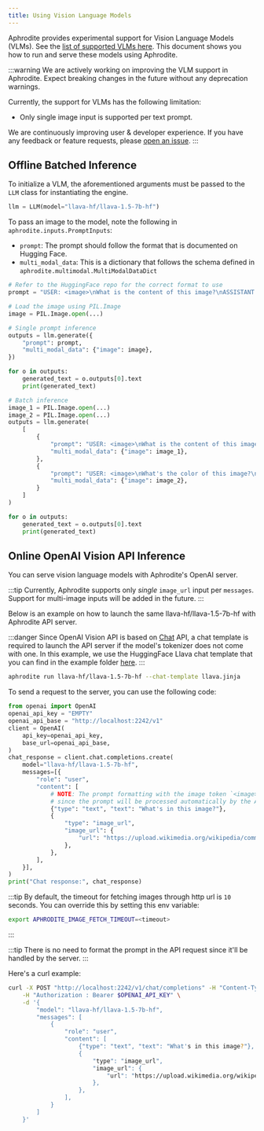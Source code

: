 ```yaml
---
title: Using Vision Language Models
---
```


Aphrodite provides experimental support for Vision Language Models (VLMs). See the [list of supported VLMs here](/pages/usage/models#multimodal-language-models). This document shows you how to run and serve these models using Aphrodite.

:::warning
We are actively working on improving the VLM support in Aphrodite. Expect breaking changes in the future without any deprecation warnings.

Currently, the support for VLMs has the following limitation:

- Only single image input is supported per text prompt.

We are continuously improving user & developer experience. If you have any feedback or feature requests, please [open an issue](https://github.com/PygmalionAI/aphrodite-engine/issues/new/choose).
:::

## Offline Batched Inference
To initialize a VLM, the aforementioned arguments must be passed to the `LLM` class for instantiating the engine.

```py
llm = LLM(model="llava-hf/llava-1.5-7b-hf")
```

To pass an image to the model, note the following in `aphrodite.inputs.PromptInputs`:

- `prompt`: The prompt should follow the format that is documented on Hugging Face.
- `multi_modal_data`: This is a dictionary that follows the schema defined in `aphrodite.multimodal.MultiModalDataDict`

```py
# Refer to the HuggingFace repo for the correct format to use
prompt = "USER: <image>\nWhat is the content of this image?\nASSISTANT:"

# Load the image using PIL.Image
image = PIL.Image.open(...)

# Single prompt inference
outputs = llm.generate({
    "prompt": prompt,
    "multi_modal_data": {"image": image},
})

for o in outputs:
    generated_text = o.outputs[0].text
    print(generated_text)

# Batch inference
image_1 = PIL.Image.open(...)
image_2 = PIL.Image.open(...)
outputs = llm.generate(
    [
        {
            "prompt": "USER: <image>\nWhat is the content of this image?\nASSISTANT:",
            "multi_modal_data": {"image": image_1},
        },
        {
            "prompt": "USER: <image>\nWhat's the color of this image?\nASSISTANT:",
            "multi_modal_data": {"image": image_2},
        }
    ]
)

for o in outputs:
    generated_text = o.outputs[0].text
    print(generated_text)
```

## Online OpenAI Vision API Inference
You can serve vision language models with Aphrodite's OpenAI server.

:::tip
Currently, Aphrodite supports only *single* `image_url` input per `messages`. Support for multi-image inputs will be added in the future.
:::

Below is an example on how to launch the same llava-hf/llava-1.5-7b-hf with Aphrodite API server.

:::danger
Since OpenAI Vision API is based on [Chat](https://platform.openai.com/docs/api-reference/chat) API, a chat template is required to launch the API server if the model's tokenizer does not come with one. In this example, we use the HuggingFace Llava chat template that you can find in the example folder [here](https://github.com/PygmalionAI/aphrodite-engine/tree/main/examples/chat_templates/llava.jinja).
:::

```bash
aphrodite run llava-hf/llava-1.5-7b-hf --chat-template llava.jinja
```

To send a request to the server, you can use the following code:

```python
from openai import OpenAI
openai_api_key = "EMPTY"
openai_api_base = "http://localhost:2242/v1"
client = OpenAI(
    api_key=openai_api_key,
    base_url=openai_api_base,
)
chat_response = client.chat.completions.create(
    model="llava-hf/llava-1.5-7b-hf",
    messages=[{
        "role": "user",
        "content": [
            # NOTE: The prompt formatting with the image token `<image>` is not needed
            # since the prompt will be processed automatically by the API server.
            {"type": "text", "text": "What's in this image?"},
            {
                "type": "image_url",
                "image_url": {
                    "url": "https://upload.wikimedia.org/wikipedia/commons/thumb/d/dd/Gfp-wisconsin-madison-the-nature-boardwalk.jpg/2560px-Gfp-wisconsin-madison-the-nature-boardwalk.jpg",
                },
            },
        ],
    }],
)
print("Chat response:", chat_response)
```

:::tip
By default, the timeout for fetching images through http url is `10` seconds. You can override this by setting this env variable:

```bash
export APHRODITE_IMAGE_FETCH_TIMEOUT=<timeout>
```
:::

:::tip
There is no need to format the prompt in the API request since it'll be handled by the server.
:::

Here's a curl example:

```bash
curl -X POST "http://localhost:2242/v1/chat/completions" -H "Content-Type: application/json" \
    -H "Authorization : Bearer $OPENAI_API_KEY" \
    -d '{
        "model": "llava-hf/llava-1.5-7b-hf",
        "messages": [
            {
                "role": "user",
                "content": [
                    {"type": "text", "text": "What's in this image?"},
                    {
                        "type": "image_url",
                        "image_url": {
                            "url": "https://upload.wikimedia.org/wikipedia/commons/thumb/d/dd/Gfp-wisconsin-madison-the-nature-boardwalk.jpg/2560px-Gfp-wisconsin-madison-the-nature-boardwalk.jpg",
                        },
                    },
                ],
            }
        ]
    }'
```